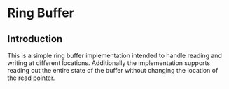 # Ring Buffer

## Introduction
This is a simple ring buffer implementation intended to handle reading and
writing at different locations.  Additionally the implementation supports reading
out the entire state of the buffer without changing the location of the read
pointer.  
